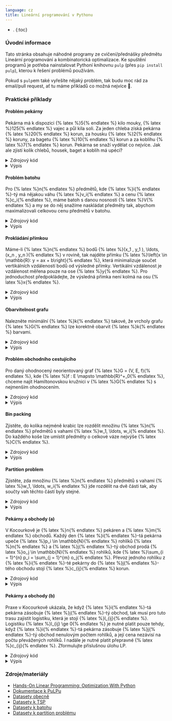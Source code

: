 ```yaml
---
language: cz
title: Lineární programování v Pythonu
---
```



- .
{:toc}

### Úvodní informace
Tato stránka obsahuje náhodné programy ze cvičení/přednášky předmětu Lineární programování a kombinatorická optimalizace. Ke spuštění programů je potřeba nainstalovat Pythoní knihovnu `pulp` (přes `pip install pulp`), kterou k řešení problémů používám.

Pokud s `pulp`em také vyřešíte nějaký problém, tak budu moc rád za email/pull request, ať tu máme příkladů co možná nejvíce 🙂.

### Praktické příklady

#### Problém pekárny
Pekárna má k dispozici {% latex %}5{% endlatex %} kilo mouky, {% latex %}125{% endlatex %} vajec a půl kila soli. Za jeden chleba získá pekárna {% latex %}20{% endlatex %} korun, za housku {% latex %}2{% endlatex %} koruny, za bagetu {% latex %}10{% endlatex %} korun a za koblihu {% latex %}7{% endlatex %} korun. Pekárna se snaží vydělat co nejvíce. Jak ale zjistí kolik chlebů, housek, baget a koblih má upéci?

<details>
	<summary class="code-summary">Zdrojový kód</summary>
	<div markdown="1">
```py
{% include linearni-programovani-v-pythonu/pekarna.py %}```
</div>
</details>

<details>
	<summary class="code-summary">Výpis</summary>
	<div markdown="1">
```
{% include linearni-programovani-v-pythonu/pekarna.out %}```
</div>
</details>

#### Problém batohu
Pro {% latex %}n{% endlatex %} předmětů, kde {% latex %}i{% endlatex %}-tý má nějakou váhu {% latex %}v_i{% endlatex %} a cenu {% latex %}c_i{% endlatex %}, máme batoh s danou nosností {% latex %}V{% endlatex %} a my se do něj snažíme naskládat předměty tak, abychom maximalizovali celkovou cenu předmětů v batohu.

<details>
	<summary class="code-summary">Zdrojový kód</summary>
	<div markdown="1">
```py
{% include linearni-programovani-v-pythonu/batoh.py %}```
</div>
</details>

<details>
	<summary class="code-summary">Výpis</summary>
	<div markdown="1">
```
{% include linearni-programovani-v-pythonu/batoh.out %}```
</div>
</details>

#### Prokládání přímkou

Máme-li {% latex %}n{% endlatex %} bodů {% latex %}(x_1 , y_1 ), \ldots, (x_n , y_n ){% endlatex %} v rovině, tak najděte přímku {% latex %}\left\{x \in \mathbb{R}: y = ax + b\right\}{% endlatex %}, která minimalizuje součet vertikálních vzdáleností bodů od výsledné přímky. Vertikální vzdálenost je vzdálenost měřena pouze na ose {% latex %}y{% endlatex %}. Pro jednoduchost předpokládejte, že výsledná přímka není kolmá na osu {% latex %}x{% endlatex %}.

<details>
	<summary class="code-summary">Zdrojový kód</summary>
	<div markdown="1">
```py
{% include linearni-programovani-v-pythonu/prokladani.py %}```
</div>
</details>

<details>
	<summary class="code-summary">Výpis</summary>
	<div markdown="1">
```
{% include linearni-programovani-v-pythonu/prokladani.out %}```
</div>
</details>

#### Obarvitelnost grafu

Nalezněte minimální {% latex %}k{% endlatex %} takové, že vrcholy grafu {% latex %}G{% endlatex %} lze korektně obarvit {% latex %}k{% endlatex %} barvami.

<details>
	<summary class="code-summary">Zdrojový kód</summary>
	<div markdown="1">
```py
{% include linearni-programovani-v-pythonu/obarvitelnost.py %}```
</div>
</details>

<details>
	<summary class="code-summary">Výpis</summary>
	<div markdown="1">
```
{% include linearni-programovani-v-pythonu/obarvitelnost.out %}```
</div>
</details>

#### Problém obchodního cestujícího
Pro daný ohodnocený neorientovaný graf {% latex %}G = (V, E, f){% endlatex %}, kde {% latex %}f : E \mapsto \mathbb{R}^+_0{% endlatex %}, chceme najít Hamiltonovskou kružnici v {% latex %}G{% endlatex %} s nejmenším ohodnocením.

<details>
	<summary class="code-summary">Zdrojový kód</summary>
	<div markdown="1">
```py
{% include linearni-programovani-v-pythonu/tsp.py %}```
</div>
</details>

<details>
	<summary class="code-summary">Výpis</summary>
	<div markdown="1">
```
{% include linearni-programovani-v-pythonu/tsp.out %}```
</div>
</details>

#### Bin packing
Zjistěte, do kolika nejméně krabic lze rozdělit množinu {% latex %}n{% endlatex %} předmětů s vahami {% latex %}w_1, \ldots, w_i{% endlatex %}. Do každého koše lze umístit předměty o celkové váze nejvýše {% latex %}C{% endlatex %}.

<details>
	<summary class="code-summary">Zdrojový kód</summary>
	<div markdown="1">
```py
{% include linearni-programovani-v-pythonu/bin.py %}```
</div>
</details>

<details>
	<summary class="code-summary">Výpis</summary>
	<div markdown="1">
```
{% include linearni-programovani-v-pythonu/bin.out %}```
</div>
</details>

#### Partition problem
Zjistěte, zda množinu {% latex %}n{% endlatex %} předmětů s vahami {% latex %}w_1, \ldots, w_i{% endlatex %} jde rozdělit na dvě části tak, aby součty vah těchto částí byly stejné.

<details>
	<summary class="code-summary">Zdrojový kód</summary>
	<div markdown="1">
```py
{% include linearni-programovani-v-pythonu/partition.py %}```
</div>
</details>

<details>
	<summary class="code-summary">Výpis</summary>
	<div markdown="1">
```
{% include linearni-programovani-v-pythonu/partition.out %}```
</div>
</details>

#### Pekárny a obchody (a)
V Kocourkově je {% latex %}n{% endlatex %} pekáren a {% latex %}m{% endlatex %} obchodů. Každý den {% latex %}i{% endlatex %}-tá pekárna upeče {% latex %}p_i \in \mathbb{N}{% endlatex %} rohlíků {% latex %}n{% endlatex %} a {% latex %}j{% endlatex %}-tý obchod prodá {% latex %}o_j \in \mathbb{N}{% endlatex %} rohlíků, kde {% latex %}\sum_{i = 1}^{n} p_i = \sum_{j = 1}^{m} o_j{% endlatex %}. Převoz jednoho rohlíku z {% latex %}i{% endlatex %}-té pekárny do {% latex %}j{% endlatex %}-tého obchodu stojí {% latex %}c_{ij}{% endlatex %} korun.

<details>
	<summary class="code-summary">Zdrojový kód</summary>
	<div markdown="1">
```py
{% include linearni-programovani-v-pythonu/ukol01-a.py %}```
</div>
</details>

<details>
	<summary class="code-summary">Výpis</summary>
	<div markdown="1">
```
{% include linearni-programovani-v-pythonu/ukol01-a.out %}```
</div>
</details>

#### Pekárny a obchody (b)
Praxe v Kocourkově ukázala, že když {% latex %}i{% endlatex %}-tá pekárna zásobuje {% latex %}j{% endlatex %}-tý obchod, tak musí pro tuto trasu zajistit logistiku, která je stojí {% latex %}l_{ij}{% endlatex %}. Logistiku {% latex %}l_{ij} \ge 0{% endlatex %} je nutné platit pouze tehdy, když {% latex %}i{% endlatex %}-tá pekárna zásobuje {% latex %}j{% endlatex %}-tý obchod nenulovým počtem rohlíků, a její cena nezávisí na počtu převážených rohlíků. I nadále je nutné platit přepravné {% latex %}c_{ij}{% endlatex %}. Zformulujte příslušnou úlohu LP.

<details>
	<summary class="code-summary">Zdrojový kód</summary>
	<div markdown="1">
```py
{% include linearni-programovani-v-pythonu/ukol01-b.py %}```
</div>
</details>

<details>
	<summary class="code-summary">Výpis</summary>
	<div markdown="1">
```
{% include linearni-programovani-v-pythonu/ukol01-b.out %}```
</div>
</details>


### Zdroje/materiály
- [Hands-On Linear Programming: Optimization With Python](https://realpython.com/linear-programming-python/)
- [Dokumentace k PuLPu](https://coin-or.github.io/pulp/)
- [Datasety obecně](https://people.sc.fsu.edu/~jburkardt/datasets/)
- [Datasety k TSP](https://people.sc.fsu.edu/~jburkardt/datasets/tsp/tsp.html)
- [Datasety k batohu](https://people.sc.fsu.edu/~jburkardt/datasets/knapsack_01/knapsack_01.html)
- [Datasety k partition problému](https://people.sc.fsu.edu/~jburkardt/datasets/partition_problem/partition_problem.html)
